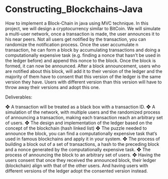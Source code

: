 # Constructing_Blockchains-Java
How to implement a Block-Chain in java using MVC technique.
In this project, we will design a cryptocurrency similar to BitCoin. We will simulate a
multi-user network, once a transaction is made, the user announces it to his near peers.
Not all users get notified by the transaction, you can randomize the notification process.
Once the user accumulate n transaction, he can form a block by accumulating
transactions and doing a computationally expensive task (e.g. finding a nonce that
hasn’t be used in the ledger before) and append this nonce to the block. Once the block
is formed, it can now be announced. After a block announcement, users who are
notified about this block, will add it to their version of the ledger and the majority of them
have to consent that this version of the ledger is the same version they have. Users with
different version than this version will have to throw away their versions and adopt this
one.

Deliverables:

❖ A transaction will be treated as a black box with a transaction ID.
❖ A simulation of the network, with multiple users and the randomized process of
announcing a transaction, making each transaction reach an arbitrary set of
users.
❖ The design and implementation of the ledger based on the concept of the
blockchain (hash linked list)
❖ The puzzle needed to announce the block, you can find a computationally
expensive task that’s used in famous blockchains and apply it in your system.
❖ The process of building a block out of a set of transactions, a hash to the
preceding block and a nonce generated by the computationally expensive task.
❖ The process of announcing the block to an arbitrary set of users.
❖ Having the users consent that once they received the announced block, their
ledger (blockchain) align with that of the other users. And having users with
different versions of the ledger adopt the consented version instead.
